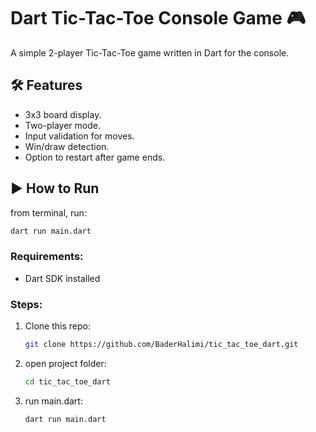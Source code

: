 # Dart Tic-Tac-Toe Console Game 🎮

A simple 2-player Tic-Tac-Toe game written in Dart for the console.

## 🛠 Features
- 3x3 board display.
- Two-player mode.
- Input validation for moves.
- Win/draw detection.
- Option to restart after game ends.

## ▶️ How to Run
from terminal, run:
   ```bash
   dart run main.dart
```


### Requirements:
- Dart SDK installed

### Steps:
1. Clone this repo:
   ```bash
   git clone https://github.com/BaderHalimi/tic_tac_toe_dart.git
   ```
2. open project folder: 
   ```bash
   cd tic_tac_toe_dart
   ```
3. run main.dart:
   ```bash
   dart run main.dart
